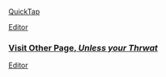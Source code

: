 [QuickTap](https://bedirgonul.github.io)

[Editor](https://github.com/BedirGonul/BedirGonul.github.io/edit/main/README.md)


<a href="https://bedirgonul.github.io/layout.html"><h3>Visit Other Page, *Unless your Thrwat*</h3></a>

[Editor](https://github.com/BedirGonul/BedirGonul.github.io/edit/main/README.md)


